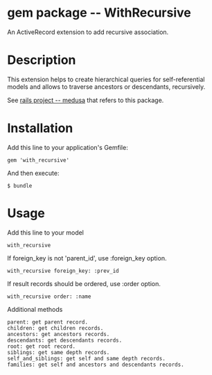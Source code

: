 # gem package -- WithRecursive

An ActiveRecord extension to add recursive association.

# Description

This extension helps to create hierarchical queries for
self-referential models and allows to traverse ancestors or
descendants, recursively.

See [rails project -- medusa](https://github.com/misasa/medusa) that refers to this package.

# Installation

Add this line to your application's Gemfile:

    gem 'with_recursive'

And then execute:

    $ bundle



# Usage

Add this line to your model

    with_recursive

If foreign_key is not 'parent_id', use :foreign_key option.

    with_recursive foreign_key: :prev_id

If result records should be ordered, use :order option.

    with_recursive order: :name

Additional methods

    parent: get parent record.
    children: get children records.
    ancestors: get ancestors records.
    descendants: get descendants records.
    root: get root record.
    siblings: get same depth records.
    self_and_siblings: get self and same depth records.
    families: get self and ancestors and descendants records.
